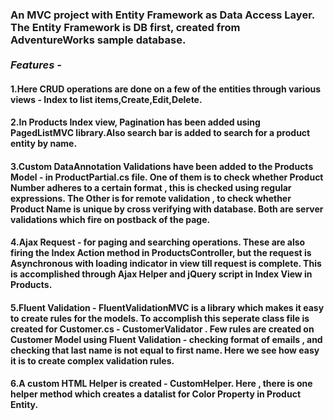 ### An MVC project with Entity Framework as Data Access Layer. The Entity Framework is DB first, created from AdventureWorks sample database.<br/><br/>*Features -*
#### 1.Here CRUD operations are done on a few of the entities through various views - Index to list items,Create,Edit,Delete. 
#### 2.In Products Index view, Pagination has been added using PagedListMVC library.Also search bar is added to search for a product entity by name.
#### 3.Custom DataAnnotation Validations have been added to the Products Model  - in ProductPartial.cs file. One of them is to check whether Product Number adheres to a certain format , this is checked using regular expressions. The Other is for remote validation , to check whether Product Name is unique by cross verifying with database. Both are server validations which fire on postback of the page.
#### 4.Ajax Request - for paging and searching operations. These are also firing the Index Action method in ProductsController, but the request is Asynchronous with loading indicator in view till request is complete. This is accomplished through Ajax Helper and jQuery script in Index View in Products.
####  5.Fluent Validation - FluentValidationMVC is a library which makes it easy to create rules for the models. To accomplish this seperate class file is created for Customer.cs - CustomerValidator . Few rules are created on Customer Model using Fluent Validation - checking format of emails , and checking that last name is not equal to first name. Here we see how easy it is to create complex validation rules.
#### 6.A custom HTML Helper is created - CustomHelper. Here , there is one helper method which creates a datalist for Color Property in Product Entity.
